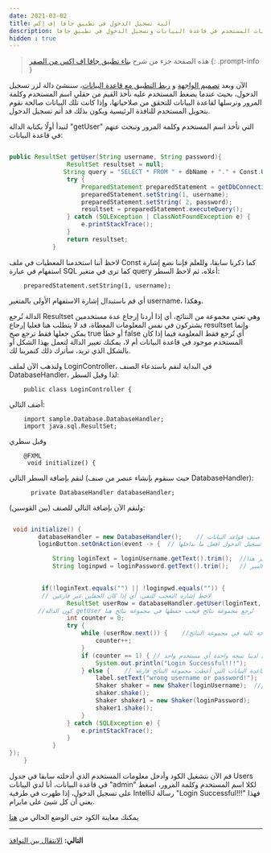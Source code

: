 ```yaml
---
date: 2021-03-02
title: آلية تسجيل الدخول في تطبيق جافا إف إكس
description: شرح كيفية التأكد من بيانات المستخدم في قاعدة البيانات وتسجيل الدخول في تطبيق جافا FX
hidden : true
---
```


> هذه الصفحة جزء من شرح [بناء تطبيق جافا إف إكس من الصفر](/java-project-from-scratch)
{: .prompt-info }

الآن وبعد [تصميم الواجهة](/javafx-interface-design) و [ربط التطبيق مع قاعدة البيانات](/java-database-handler)، سننشئ دالة لزر تسجيل الدخول، بحيث عندما يضغط المستخدم عليه نأخذ القيم من حقلي اسم المستخدم وكلمة المرور ونرسلها لقاعدة البيانات للتحقق من صلاحياتها، وإذا كانت تلك البيانات صالحة نقوم بتحويل المستخدم للنافذة الرئيسية ويكون بذلك قد أتم تسجيل الدخول.

لنبدأ أولًا بكتابة الدالة "getUser" التي تأخذ اسم المستخدم وكلمة المرور وتبحث عنهم في قاعدة البيانات:


```java

public ResultSet getUser(String username, String password){
                ResultSet resultset = null;
               String query = "SELECT * FROM " + dbName + "." + Const.USERS_TABLE + " where " + Const.USERS_FIRSTNAME +"=? and " + Const.USERS_PASSWORD + " =?";
                try {
                    PreparedStatement preparedStatement = getDbConnection().prepareStatement(query);
                    preparedStatement.setString(1, username);
                    preparedStatement.setString( 2, password);
                    resultset = preparedStatement.executeQuery();
                } catch (SQLException | ClassNotFoundException e) {
                    e.printStackTrace();
                }
                return resultset;
            }
```

لاحظ أننا استخدمنا المعطيات في ملف Const كما ذكرنا سابقا، وللعلم فإننا نضع إشارة استفهام في عبارة SQL كما ترى في متغير query أعلاه، ثم لاحظ السطر:

        preparedStatement.setString(1, username);

أي قم باستبدال إشارة الاستفهام الأولى بالمتغير username، وهكذا.

الدالة تُرجع Resultset وهي تعني مجموعة من النتائج، أي إذا أردنا إرجاع عدة مستخدمين يشتركون في نفس المعلومات المعطاة، قد لا يتطلب هنا فعليا إرجاع resultset وإنما يمكن جعلها فقط ترجع صح true أو خطأ false أي تُرجع فقط المعلومة فيما إذا كان المستخدم موجود في قاعدة البيانات أم لا، يمكنك تغيير الدالة لتعمل بهذا الشكل أو بالشكل الذي تريد، سأترك ذلك كتمرينا لك.

ولنذهب الآن لملف LoginController، في البداية لنقم باستدعاء الصنف DatabaseHandler، لذا وقبل السطر:


        public class LoginController {

أضف التالي:

        import sample.Database.DatabaseHandler;
        import java.sql.ResultSet;


وقبل سطري

        @FXML
         void initialize() {

لنقم بإضافة السطر التالي (حيث سنقوم بإنشاء عنصر من صنف DatabaseHandler):

          private DatabaseHandler databaseHandler;



ولنقم الآن بإضافة التالي للصنف (بين القوسين):

```java

 void initialize() {
        databaseHandler = new DatabaseHandler();    // إنشاء عنصر من صنف قواعد البيانات
        loginButton.setOnAction(event -> {  // هذه الدالة تعني أنه عند الضغط على زر تسجيل الدخول افعل ما بداخلها

            String loginText = loginUsername.getText().trim();  //خذ محتوى حقل اسم المستخدم واحفظه في المتغير هذا
            String loginpwd = loginPassword.getText().trim();   // ﻷخذ محتوى حقل كلمة السر

   
         if(!loginText.equals("") || !loginpwd.equals("")) {       
         // لاحظ إشارة التعجب للنفي، أي إذا كان الحقلين غير فارغين
                ResultSet userRow = databaseHandler.getUser(loginText, loginpwd);
        //كون الدالة getUser تُرجع مجموعة نتائج فيجب حفظها في مجموعة نتائج هنا
                int counter = 0;
                try {
                    while (userRow.next()) {    //بينما يوجد نتيجة تالية في مجموعة النتائج
                        counter++;
                    }
                    if (counter == 1) { // يجب أن يكون لدينا نتيجة واحدة أي مستخدم واحد
                        System.out.println("Login Successful!!!");
                    } else {    // غير ذلك أي أننا لم نحصل على ناتج من قاعدة البيانات التي أعطت مجموعة النتائج فارغة
                        label.setText("wrong username or password!");
                        Shaker shaker = new Shaker(loginUsername);  //اهتزاز حقل اسم المستخدم 
                        shaker.shake();
                        Shaker shaker1 = new Shaker(loginPassword);
                        shaker1.shake();
                    }
                } catch (SQLException e) {
                    e.printStackTrace();
                }
            }
});
    }
```


قم الآن بتشغيل الكود وأدخل معلومات المستخدم الذي أدخلته سابقا في جدول Users في قاعدة البيانات، أنا لدي البيانات "admin" لكلا اسم المستخدم وكلمة المرور، اضغط على تسجيل الدخول، إذا ظهرت في طرفية IntelliJ رسالة "Login Successful!!!" فهذا يعني أن كل شيئ على مايرام.

يمكنك معاينة الكود حتى الوضع الحالي من [هنا](https://github.com/Mulham/Java-Project/tree/login)

*****

**التالي:** [الانتقال بين النوافذ](/javafx-scene-changer)



